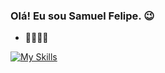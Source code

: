 ### Olá! Eu sou Samuel Felipe. 😉

- 🧑‍💻🇧🇷


[![My Skills](https://skillicons.dev/icons?i=js,gcp,azure,react,vue,flutter&perline=3)](https://skillicons.dev)
